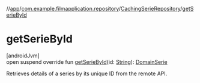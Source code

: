 //[app](../../../index.md)/[com.example.filmapplication.repository](../index.md)/[CachingSerieRepository](index.md)/[getSerieById](get-serie-by-id.md)

# getSerieById

[androidJvm]\
open suspend override fun [getSerieById](get-serie-by-id.md)(id: [String](https://kotlinlang.org/api/latest/jvm/stdlib/kotlin/-string/index.html)): [DomainSerie](../../com.example.filmapplication.domain/-domain-serie/index.md)

Retrieves details of a series by its unique ID from the remote API.
